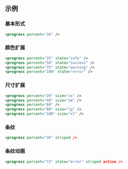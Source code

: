 ## 示例
### 基本形式

<div class="m-example"></div>

```xml
<progress percent="36" />
```

### 颜色扩展

<div class="m-example"></div>

```xml
<progress percent="25" state="info" />
<progress percent="50" state="success" />
<progress percent="75" state="warning" />
<progress percent="100" state="error" />
```

### 尺寸扩展

<div class="m-example"></div>

```xml
<progress percent="20" size="xs" />
<progress percent="40" size="sm" />
<progress percent="60" />
<progress percent="80" size="lg" />
<progress percent="100" size="xl" />
```

### 条纹

<div class="m-example"></div>

```xml
<progress percent="36" striped />
```

### 条纹动画

<div class="m-example"></div>

```xml
<progress percent="72" state="error" striped active />
```
